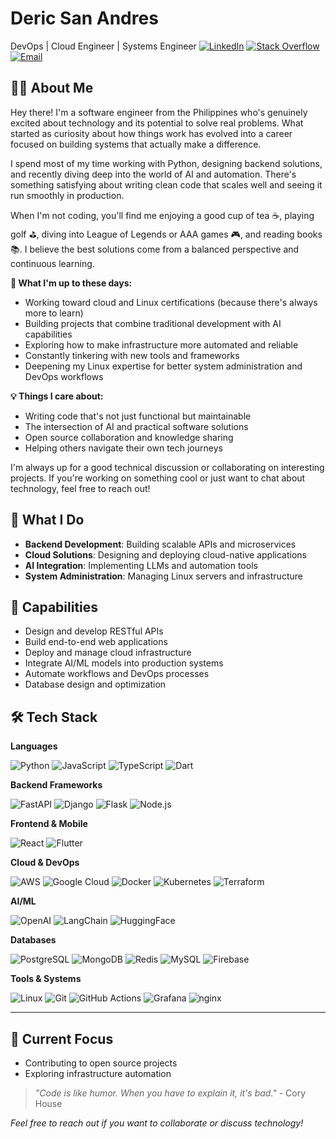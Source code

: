 # Deric San Andres

DevOps | Cloud Engineer | Systems Engineer
[![LinkedIn](https://img.shields.io/badge/LinkedIn-0077B5?style=flat&logo=linkedin&logoColor=white)](https://www.linkedin.com/in/dericsanandres)
[![Stack Overflow](https://img.shields.io/badge/Stack_Overflow-FE7A16?style=flat&logo=stackoverflow&logoColor=white)](https://stackoverflow.com/users/22008152/deric-san-andres)
[![Email](https://img.shields.io/badge/Email-D14836?style=flat&logo=gmail&logoColor=white)](mailto:dercsanandres@gmail.com)

## 👨‍💻 About Me

Hey there! I'm a software engineer from the Philippines who's genuinely excited about technology and its potential to solve real problems. What started as curiosity about how things work has evolved into a career focused on building systems that actually make a difference.

I spend most of my time working with Python, designing backend solutions, and recently diving deep into the world of AI and automation. There's something satisfying about writing clean code that scales well and seeing it run smoothly in production.

When I'm not coding, you'll find me enjoying a good cup of tea ☕, playing golf ⛳, diving into League of Legends or AAA games 🎮, and reading books 📚. I believe the best solutions come from a balanced perspective and continuous learning.

**🎯 What I'm up to these days:**
- Working toward cloud and Linux certifications (because there's always more to learn)
- Building projects that combine traditional development with AI capabilities
- Exploring how to make infrastructure more automated and reliable
- Constantly tinkering with new tools and frameworks
- Deepening my Linux expertise for better system administration and DevOps workflows

**💡 Things I care about:**
- Writing code that's not just functional but maintainable
- The intersection of AI and practical software solutions
- Open source collaboration and knowledge sharing
- Helping others navigate their own tech journeys

I'm always up for a good technical discussion or collaborating on interesting projects. If you're working on something cool or just want to chat about technology, feel free to reach out!

## 🚀 What I Do

- **Backend Development**: Building scalable APIs and microservices
- **Cloud Solutions**: Designing and deploying cloud-native applications
- **AI Integration**: Implementing LLMs and automation tools
- **System Administration**: Managing Linux servers and infrastructure

## 💪 Capabilities

- Design and develop RESTful APIs
- Build end-to-end web applications
- Deploy and manage cloud infrastructure
- Integrate AI/ML models into production systems
- Automate workflows and DevOps processes
- Database design and optimization

## 🛠️ Tech Stack

**Languages**

![Python](https://img.shields.io/badge/Python-3776AB?style=flat&logo=python&logoColor=white)
![JavaScript](https://img.shields.io/badge/JavaScript-F7DF1E?style=flat&logo=javascript&logoColor=black)
![TypeScript](https://img.shields.io/badge/TypeScript-007ACC?style=flat&logo=typescript&logoColor=white)
![Dart](https://img.shields.io/badge/Dart-0175C2?style=flat&logo=dart&logoColor=white)

**Backend Frameworks**

![FastAPI](https://img.shields.io/badge/FastAPI-009688?style=flat&logo=fastapi&logoColor=white)
![Django](https://img.shields.io/badge/Django-092E20?style=flat&logo=django&logoColor=white)
![Flask](https://img.shields.io/badge/Flask-000000?style=flat&logo=flask&logoColor=white)
![Node.js](https://img.shields.io/badge/Node.js-339933?style=flat&logo=nodedotjs&logoColor=white)

**Frontend & Mobile**

![React](https://img.shields.io/badge/React-61DAFB?style=flat&logo=react&logoColor=black)
![Flutter](https://img.shields.io/badge/Flutter-02569B?style=flat&logo=flutter&logoColor=white)

**Cloud & DevOps**

![AWS](https://img.shields.io/badge/AWS-232F3E?style=flat&logo=amazonaws&logoColor=white)
![Google Cloud](https://img.shields.io/badge/Google_Cloud-4285F4?style=flat&logo=google-cloud&logoColor=white)
![Docker](https://img.shields.io/badge/Docker-2496ED?style=flat&logo=docker&logoColor=white)
![Kubernetes](https://img.shields.io/badge/Kubernetes-326CE5?style=flat&logo=kubernetes&logoColor=white)
![Terraform](https://img.shields.io/badge/Terraform-7B42BC?style=flat&logo=terraform&logoColor=white)

**AI/ML**

![OpenAI](https://img.shields.io/badge/OpenAI-412991?style=flat&logo=openai&logoColor=white)
![LangChain](https://img.shields.io/badge/LangChain-1C3C3C?style=flat&logo=langchain&logoColor=white)
![HuggingFace](https://img.shields.io/badge/HuggingFace-FFD21E?style=flat&logo=huggingface&logoColor=black)

**Databases**

![PostgreSQL](https://img.shields.io/badge/PostgreSQL-4169E1?style=flat&logo=postgresql&logoColor=white)
![MongoDB](https://img.shields.io/badge/MongoDB-47A248?style=flat&logo=mongodb&logoColor=white)
![Redis](https://img.shields.io/badge/Redis-DC382D?style=flat&logo=redis&logoColor=white)
![MySQL](https://img.shields.io/badge/MySQL-4479A1?style=flat&logo=mysql&logoColor=white)
![Firebase](https://img.shields.io/badge/Firebase-FFCA28?style=flat&logo=firebase&logoColor=black)

**Tools & Systems**

![Linux](https://img.shields.io/badge/Linux-FCC624?style=flat&logo=linux&logoColor=black)
![Git](https://img.shields.io/badge/Git-F05032?style=flat&logo=git&logoColor=white)
![GitHub Actions](https://img.shields.io/badge/GitHub_Actions-2088FF?style=flat&logo=github-actions&logoColor=white)
![Grafana](https://img.shields.io/badge/Grafana-F46800?style=flat&logo=grafana&logoColor=white)
![nginx](https://img.shields.io/badge/nginx-009639?style=flat&logo=nginx&logoColor=white)

---

## 🎯 Current Focus

- Contributing to open source projects
- Exploring infrastructure automation

> *"Code is like humor. When you have to explain it, it's bad."* - Cory House

*Feel free to reach out if you want to collaborate or discuss technology!*
